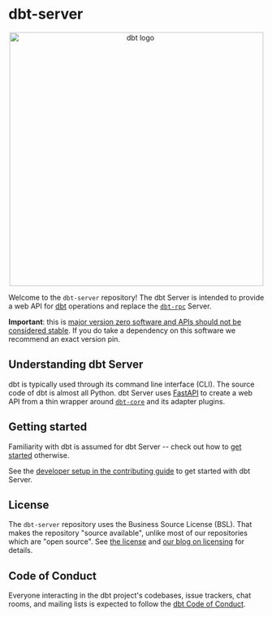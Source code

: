 # dbt-server

<p align="center">
  <img src="https://raw.githubusercontent.com/dbt-labs/dbt/ec7dee39f793aa4f7dd3dae37282cc87664813e4/etc/dbt-logo-full.svg" alt="dbt logo" width="500"/>
</p>
<p align="center">

Welcome to the `dbt-server` repository! The dbt Server is intended to provide a web API for [dbt](https://github.com/dbt-labs/dbt-core) operations and replace the [`dbt-rpc`](https://github.com/dbt-labs/dbt-rpc) Server.

**Important**: this is [major version zero software and APIs should not be considered stable](https://semver.org/#spec-item-4). If you do take a dependency on this software we recommend an exact version pin.

## Understanding dbt Server

dbt is typically used through its command line interface (CLI). The source code of dbt is almost all Python. dbt Server uses [FastAPI](https://github.com/tiangolo/fastapi) to create a web API from a thin wrapper around [`dbt-core`](https://github.com/dbt-labs/dbt-server) and its adapter plugins.

## Getting started

Familiarity with dbt is assumed for dbt Server -- check out how to [get started](https://www.getdbt.com/blog/licensing-dbt/) otherwise.

See the [developer setup in the contributing guide](CONTRIBUTING.md#developer-setup) to get started with dbt Server.

## License

The `dbt-server` repository uses the Business Source License (BSL). That makes the repository "source available", unlike most of our repositories which are "open source". See [the license](LICENSE) and [our blog on licensing](https://www.getdbt.com/blog/licensing-dbt/) for details.

## Code of Conduct

Everyone interacting in the dbt project's codebases, issue trackers, chat rooms, and mailing lists is expected to follow the [dbt Code of Conduct](https://community.getdbt.com/code-of-conduct).
